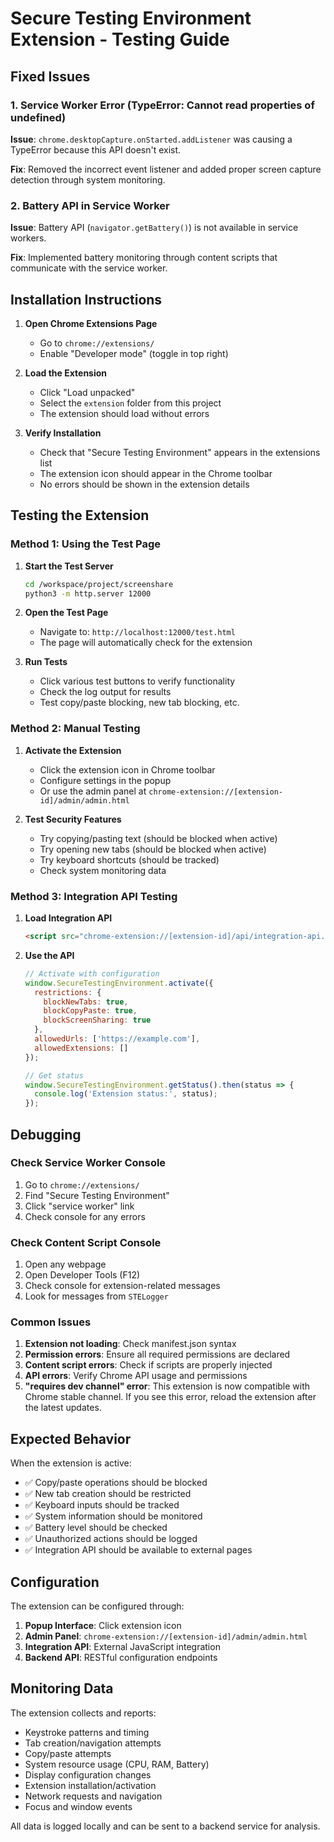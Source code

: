 # Secure Testing Environment Extension - Testing Guide

## Fixed Issues

### 1. Service Worker Error (TypeError: Cannot read properties of undefined)
**Issue**: `chrome.desktopCapture.onStarted.addListener` was causing a TypeError because this API doesn't exist.

**Fix**: Removed the incorrect event listener and added proper screen capture detection through system monitoring.

### 2. Battery API in Service Worker
**Issue**: Battery API (`navigator.getBattery()`) is not available in service workers.

**Fix**: Implemented battery monitoring through content scripts that communicate with the service worker.

## Installation Instructions

1. **Open Chrome Extensions Page**
   - Go to `chrome://extensions/`
   - Enable "Developer mode" (toggle in top right)

2. **Load the Extension**
   - Click "Load unpacked"
   - Select the `extension` folder from this project
   - The extension should load without errors

3. **Verify Installation**
   - Check that "Secure Testing Environment" appears in the extensions list
   - The extension icon should appear in the Chrome toolbar
   - No errors should be shown in the extension details

## Testing the Extension

### Method 1: Using the Test Page

1. **Start the Test Server**
   ```bash
   cd /workspace/project/screenshare
   python3 -m http.server 12000
   ```

2. **Open the Test Page**
   - Navigate to: `http://localhost:12000/test.html`
   - The page will automatically check for the extension

3. **Run Tests**
   - Click various test buttons to verify functionality
   - Check the log output for results
   - Test copy/paste blocking, new tab blocking, etc.

### Method 2: Manual Testing

1. **Activate the Extension**
   - Click the extension icon in Chrome toolbar
   - Configure settings in the popup
   - Or use the admin panel at `chrome-extension://[extension-id]/admin/admin.html`

2. **Test Security Features**
   - Try copying/pasting text (should be blocked when active)
   - Try opening new tabs (should be blocked when active)
   - Try keyboard shortcuts (should be tracked)
   - Check system monitoring data

### Method 3: Integration API Testing

1. **Load Integration API**
   ```html
   <script src="chrome-extension://[extension-id]/api/integration-api.js"></script>
   ```

2. **Use the API**
   ```javascript
   // Activate with configuration
   window.SecureTestingEnvironment.activate({
     restrictions: {
       blockNewTabs: true,
       blockCopyPaste: true,
       blockScreenSharing: true
     },
     allowedUrls: ['https://example.com'],
     allowedExtensions: []
   });

   // Get status
   window.SecureTestingEnvironment.getStatus().then(status => {
     console.log('Extension status:', status);
   });
   ```

## Debugging

### Check Service Worker Console
1. Go to `chrome://extensions/`
2. Find "Secure Testing Environment"
3. Click "service worker" link
4. Check console for any errors

### Check Content Script Console
1. Open any webpage
2. Open Developer Tools (F12)
3. Check console for extension-related messages
4. Look for messages from `STELogger`

### Common Issues

1. **Extension not loading**: Check manifest.json syntax
2. **Permission errors**: Ensure all required permissions are declared
3. **Content script errors**: Check if scripts are properly injected
4. **API errors**: Verify Chrome API usage and permissions
5. **"requires dev channel" error**: This extension is now compatible with Chrome stable channel. If you see this error, reload the extension after the latest updates.

## Expected Behavior

When the extension is active:
- ✅ Copy/paste operations should be blocked
- ✅ New tab creation should be restricted
- ✅ Keyboard inputs should be tracked
- ✅ System information should be monitored
- ✅ Battery level should be checked
- ✅ Unauthorized actions should be logged
- ✅ Integration API should be available to external pages

## Configuration

The extension can be configured through:
1. **Popup Interface**: Click extension icon
2. **Admin Panel**: `chrome-extension://[extension-id]/admin/admin.html`
3. **Integration API**: External JavaScript integration
4. **Backend API**: RESTful configuration endpoints

## Monitoring Data

The extension collects and reports:
- Keystroke patterns and timing
- Tab creation/navigation attempts
- Copy/paste attempts
- System resource usage (CPU, RAM, Battery)
- Display configuration changes
- Extension installation/activation
- Network requests and navigation
- Focus and window events

All data is logged locally and can be sent to a backend service for analysis.